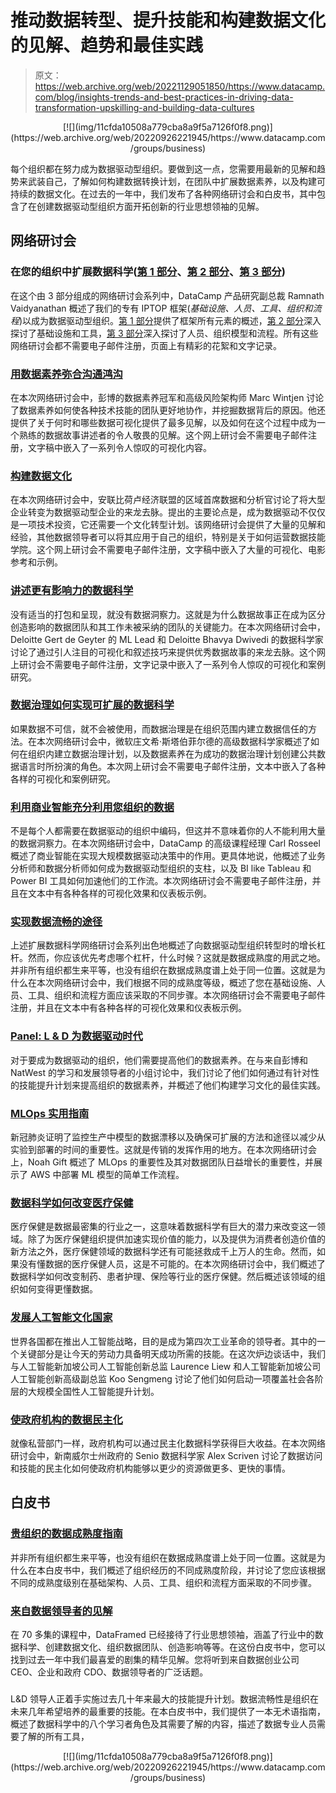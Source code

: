 # 推动数据转型、提升技能和构建数据文化的见解、趋势和最佳实践

> 原文：<https://web.archive.org/web/20221129051850/https://www.datacamp.com/blog/insights-trends-and-best-practices-in-driving-data-transformation-upskilling-and-building-data-cultures>

<center>[![](img/11cfda10508a779cba8a9f5a7126f0f8.png)](https://web.archive.org/web/20220926221945/https://www.datacamp.com/groups/business)</center>

每个组织都在努力成为数据驱动型组织。要做到这一点，您需要用最新的见解和趋势来武装自己，了解如何构建数据转换计划，在团队中扩展数据素养，以及构建可持续的数据文化。在过去的一年中，我们发布了各种网络研讨会和白皮书，其中包含了在创建数据驱动型组织方面开拓创新的行业思想领袖的见解。

## 网络研讨会

### 在您的组织中扩展数据科学([第 1 部分](https://web.archive.org/web/20220926221945/https://www.datacamp.com/resources/webinars/scaling-data-science-with-iptop)、[第 2 部分](https://web.archive.org/web/20220926221945/https://www.datacamp.com/resources/webinars/tools-and-infrastructure-for-data-science-at-scale)、[第 3 部分](https://web.archive.org/web/20220926221945/https://www.datacamp.com/resources/webinars/organizing-teams-for-data-science-at-scale))

在这个由 3 部分组成的网络研讨会系列中，DataCamp 产品研究副总裁 Ramnath Vaidyanathan 概述了我们的专有 IPTOP 框架(*基础设施、人员、工具、组织和流程*)以成为数据驱动型组织。[第 1 部分](https://web.archive.org/web/20220926221945/https://www.datacamp.com/resources/webinars/scaling-data-science-with-iptop)提供了框架所有元素的概述，[第 2 部分](https://web.archive.org/web/20220926221945/https://www.datacamp.com/resources/webinars/tools-and-infrastructure-for-data-science-at-scale)深入探讨了基础设施和工具，[第 3 部分](https://web.archive.org/web/20220926221945/https://www.datacamp.com/resources/webinars/organizing-teams-for-data-science-at-scale)深入探讨了人员、组织模型和流程。所有这些网络研讨会都不需要电子邮件注册，页面上有精彩的花絮和文字记录。

### [用数据素养弥合沟通鸿沟](https://web.archive.org/web/20220926221945/https://www.datacamp.com/resources/webinars/communications-gap-with-data-literacy)

在本次网络研讨会中，彭博的数据素养冠军和高级风险架构师 Marc Wintjen 讨论了数据素养如何使各种技术技能的团队更好地协作，并挖掘数据背后的原因。他还提供了关于何时和哪些数据可视化提供了最多见解，以及如何在这个过程中成为一个熟练的数据故事讲述者的令人敬畏的见解。这个网上研讨会不需要电子邮件注册，文字稿中嵌入了一系列令人惊叹的可视化内容。

### [构建数据文化](https://web.archive.org/web/20220926221945/https://www.datacamp.com/resources/webinars/webinar-building-data-culture)

在本次网络研讨会中，安联比荷卢经济联盟的区域首席数据和分析官讨论了将大型企业转变为数据驱动型企业的来龙去脉。提出的主要论点是，成为数据驱动不仅仅是一项技术投资，它还需要一个文化转型计划。该网络研讨会提供了大量的见解和经验，其他数据领导者可以将其应用于自己的组织，特别是关于如何运营数据技能学院。这个网上研讨会不需要电子邮件注册，文字稿中嵌入了大量的可视化、电影参考和示例。

### [讲述更有影响力的数据科学](https://web.archive.org/web/20220926221945/https://www.datacamp.com/resources/webinars/storytelling-for-more-impactful-data-science)

没有适当的打包和呈现，就没有数据洞察力。这就是为什么数据故事正在成为区分创造影响的数据团队和其工作未被采纳的团队的关键能力。在本次网络研讨会中，Deloitte Gert de Geyter 的 ML Lead 和 Deloitte Bhavya Dwivedi 的数据科学家讨论了通过引人注目的可视化和叙述技巧来提供优秀数据故事的来龙去脉。这个网上研讨会不需要电子邮件注册，文字记录中嵌入了一系列令人惊叹的可视化和案例研究。

### [数据治理如何实现可扩展的数据科学](https://web.archive.org/web/20220926221945/https://www.datacamp.com/resources/webinars/data-governance-enables-scalable-data-science)

如果数据不可信，就不会被使用，而数据治理是在组织范围内建立数据信任的方法。在本次网络研讨会中，微软庄文希·斯塔伯菲尔德的高级数据科学家概述了如何在组织内建立数据治理计划，以及数据素养在为成功的数据治理计划创建公共数据语言时所扮演的角色。本次网上研讨会不需要电子邮件注册，文本中嵌入了各种各样的可视化和案例研究。

### [利用商业智能充分利用您组织的数据](https://web.archive.org/web/20220926221945/https://www.datacamp.com/resources/webinars/realize-the-full-value-of-your-organizations-data)

不是每个人都需要在数据驱动的组织中编码，但这并不意味着你的人不能利用大量的数据洞察力。在本次网络研讨会中，DataCamp 的高级课程经理 Carl Rosseel 概述了商业智能在实现大规模数据驱动决策中的作用。更具体地说，他概述了业务分析师和数据分析师如何成为数据驱动型组织的支柱，以及 BI like Tableau 和 Power BI 工具如何加速他们的工作流。本次网络研讨会不需要电子邮件注册，并且在文本中有各种各样的可视化效果和仪表板示例。

### [实现数据流畅的途径](https://web.archive.org/web/20220926221945/https://www.datacamp.com/resources/webinars/the-path-to-data-fluency)

上述扩展数据科学网络研讨会系列出色地概述了向数据驱动型组织转型时的增长杠杆。然而，你应该优先考虑哪个杠杆，什么时候？这就是数据成熟度的用武之地。并非所有组织都生来平等，也没有组织在数据成熟度谱上处于同一位置。这就是为什么在本次网络研讨会中，我们根据不同的成熟度等级，概述了您在基础设施、人员、工具、组织和流程方面应该采取的不同步骤。本次网络研讨会不需要电子邮件注册，并且在文本中有各种各样的可视化效果和仪表板示例。

### [Panel: L & D 为数据驱动时代](https://web.archive.org/web/20220926221945/https://www.datacamp.com/resources/webinars/learning-and-development-for-the-data-driven-age)

对于要成为数据驱动的组织，他们需要提高他们的数据素养。在与来自彭博和 NatWest 的学习和发展领导者的小组讨论中，我们讨论了他们如何通过有针对性的技能提升计划来提高组织的数据素养，并概述了他们构建学习文化的最佳实践。

### [MLOps 实用指南](https://web.archive.org/web/20220926221945/https://www.datacamp.com/resources/webinars/practical-guide-to-mlops)

新冠肺炎证明了监控生产中模型的数据漂移以及确保可扩展的方法和途径以减少从实验到部署的时间的重要性。这就是传销的发挥作用的地方。在本次网络研讨会上，Noah Gift 概述了 MLOps 的重要性及其对数据团队日益增长的重要性，并展示了 AWS 中部署 ML 模型的简单工作流程。

### [数据科学如何改变医疗保健](https://web.archive.org/web/20220926221945/https://www.datacamp.com/resources/webinars/data-science-is-transforming-healthcare)

医疗保健是数据最密集的行业之一，这意味着数据科学有巨大的潜力来改变这一领域。除了为医疗保健组织提供加速实现价值的能力，以及提供为消费者创造价值的新方法之外，医疗保健领域的数据科学还有可能拯救成千上万人的生命。然而，如果没有懂数据的医疗保健人员，这是不可能的。在本次网络研讨会中，我们概述了数据科学如何改变制药、患者护理、保险等行业的医疗保健。然后概述该领域的组织如何变得更懂数据。

### [发展人工智能文化国家](https://web.archive.org/web/20220926221945/https://www.datacamp.com/resources/webinars/developing-an-ai-literate-nation)

世界各国都在推出人工智能战略，目的是成为第四次工业革命的领导者。其中的一个关键部分是让今天的劳动力具备明天成功所需的技能。在这次炉边谈话中，我们与人工智能新加坡公司人工智能创新总监 Laurence Liew 和人工智能新加坡公司人工智能创新高级副总监 Koo Sengmeng 讨论了他们如何启动一项覆盖社会各阶层的大规模全国性人工智能提升计划。

### [使政府机构的数据民主化](https://web.archive.org/web/20220926221945/https://www.datacamp.com/resources/webinars/democratizing-data-in-government-agencies)

就像私营部门一样，政府机构可以通过民主化数据科学获得巨大收益。在本次网络研讨会中，新南威尔士州政府的 Senio 数据科学家 Alex Scriven 讨论了数据访问和技能的民主化如何使政府机构能够以更少的资源做更多、更快的事情。

## 白皮书

### [贵组织的数据成熟度指南](https://web.archive.org/web/20220926221945/https://www.datacamp.com/resources/whitepapers/your-organizations-guide-to-data-maturity)

并非所有组织都生来平等，也没有组织在数据成熟度谱上处于同一位置。这就是为什么在本白皮书中，我们概述了组织经历的不同成熟度阶段，并讨论了您应该根据不同的成熟度级别在基础架构、人员、工具、组织和流程方面采取的不同步骤。

### [来自数据领导者的见解](https://web.archive.org/web/20220926221945/https://www.datacamp.com/resources/whitepapers/ungated-or-insights-from-data-leaders)

在 70 多集的课程中，DataFramed 已经接待了行业思想领袖，涵盖了行业中的数据科学、创建数据文化、组织数据团队、创造影响等等。在这份白皮书中，您可以找到过去一年中我们最喜爱的剧集的精华见解。您将听到来自数据创业公司 CEO、企业和政府 CDO、数据领导者的广泛话题。

### 

L&D 领导人正着手实施过去几十年来最大的技能提升计划。数据流畅性是组织在未来几年希望培养的最重要的技能。在本白皮书中，我们提供了一本无术语指南，概述了数据科学中的八个学习者角色及其需要了解的内容，描述了数据专业人员需要了解的所有工具，

<center>[![](img/11cfda10508a779cba8a9f5a7126f0f8.png)](https://web.archive.org/web/20220926221945/https://www.datacamp.com/groups/business)</center>
